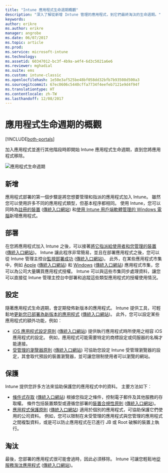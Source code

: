 ```yaml
---
title: "Intune 應用程式生命週期概觀"
description: "深入了解從新增 Intune 管理的應用程式，到它們最終淘汰的生命週期。"
keywords: 
author: erikre
ms.author: erikre
manager: angrobe
ms.date: 06/07/2017
ms.topic: article
ms.prod: 
ms.service: microsoft-intune
ms.technology: 
ms.assetid: 60347012-bc3f-4b9a-a4f4-6d3c5021a6e6
ms.reviewer: mghadial
ms.suite: ems
ms.custom: intune-classic
ms.openlocfilehash: 1e50e3af525be48bf058dd32bfb7b93508d500a3
ms.sourcegitcommit: 67ec0606c5440cffa7734f4eefeb7121e9d4f94f
ms.translationtype: HT
ms.contentlocale: zh-TW
ms.lasthandoff: 12/08/2017
---
```

# <a name="overview-of-the-app-lifecycle"></a>應用程式生命週期的概觀

[!INCLUDE[both-portals](./includes/note-for-both-portals.md)]

加入應用程式並進行其他階段時即開始 Intune 應用程式生命週期，直到您將應用程式移除。

![應用程式生命週期](./media/app-lifecycle.png "Intune 應用程式生命週期")

## <a name="add"></a>新增

應用程式部署的第一個步驟是將您想要管理和指派的應用程式加入 Intune。 雖然您可以使用許多不同的應用程式類型，但基本程序都相同。 使用 Intune，您可以同時為[註冊的裝置](apps-add.md) ([傳統入口網站](/intune-classic/deploy-use/add-apps-for-mobile-devices-in-microsoft-intune)) 和[使用 Intune 用戶端軟體管理的 Windows 電腦](/intune-classic/deploy-use/add-apps-for-windows-pcs-in-microsoft-intune)新增應用程式。

## <a name="deploy"></a>部署

在您將應用程式加入 Intune 之後，可以接著[將它指派給使用者和您管理的裝置](apps-deploy.md) ([傳統入口網站](/intune-classic/deploy-use/deploy-apps))。 Intune 讓此程序非常簡易，並且在部署應用程式之後，您可以從 Intune 管理主控台[監視部署成功](apps-monitor.md) ([傳統入口網站](/intune-classic/deploy-use/monitor-apps-in-microsoft-intune))。 此外，在某些應用程式市集中，例如 [Apple](vpp-apps-ios.md) ([傳統入口網站](/intune-classic/deploy-use/manage-ios-apps-you-purchased-through-a-volume-purchase-program-with-microsoft-intune)) 和 [Windows](windows-store-for-business.md) ([傳統入口網站](/intune-classic/deploy-use/manage-apps-you-purchased-from-the-windows-store-for-business-with-microsoft-intune)) 應用程式市集，您可以為公司大量購買應用程式授權。 Intune 可以與這些市集同步處理資料，讓您可以直接從 Intune 管理主控台中部署和追蹤這些類型應用程式的授權使用情況。

## <a name="configure"></a>設定

隨著應用程式生命週期，會定期發佈新版本的應用程式。 Intune 提供工具，可輕鬆地[更新您已部署為新版本的應用程式](apps-add.md) ([傳統入口網站](/intune-classic/deploy-use/update-apps-using-microsoft-intune))。 此外，您可以設定某些應用程式的額外功能，例如︰
- [iOS 應用程式設定原則](app-configuration-policies-use-ios.md) ([傳統入口網站](/intune-classic/deploy-use/configure-ios-apps-with-mobile-app-configuration-policies-in-microsoft-intune)) 提供執行應用程式時所使用之相容 iOS 應用程式的設定。 例如，應用程式可能需要特定的商標設定或伺服器的名稱才能連接。
- [受管理的瀏覽器原則](app-configuration-managed-browser.md) ([傳統入口網站](/intune-classic/deploy-use/manage-internet-access-using-managed-browser-policies)) 可協助您設定 Intune 受管理瀏覽器的設定，其會取代預設的裝置瀏覽器，並可讓您限制使用者可以瀏覽的網站。

## <a name="protect"></a>保護

Intune 提供您許多方法來協助保護您的應用程式中的資料。 主要方法如下︰
- [條件式存取](conditional-access.md) ([傳統入口網站](/intune-classic/deploy-use/restrict-access-to-email-and-o365-services-with-microsoft-intune)) 根據您指定之條件，控制電子郵件及其他服務的存取權。 條件包括裝置類型或遵循您部署的[裝置合規性原則](device-compliance.md) ([傳統入口網站](/intune-classic/deploy-use/introduction-to-device-compliance-policies-in-microsoft-intune))。
- [應用程式保護原則](app-protection-policy.md) ([傳統入口網站](/intune-classic/deploy-use/protect-app-data-using-mobile-app-management-policies-with-microsoft-intune)) 適用於個別的應用程式，可協助保護它們使用的公司資料。 例如，您可以限制在未受管理的應用程式與您管理的應用程式之間複製資料，或是可以防止應用程式在已進行 JB 或 Root 破解的裝置上執行。

## <a name="retire"></a>淘汰

最後，您部署的應用程式很可能會過時，因此必須移除。 Intune 可讓您輕鬆地[從服務淘汰應用程式](device-management.md) ([傳統入口網站](/intune-classic/deploy-use/retire-apps-using-microsoft-intune))。

